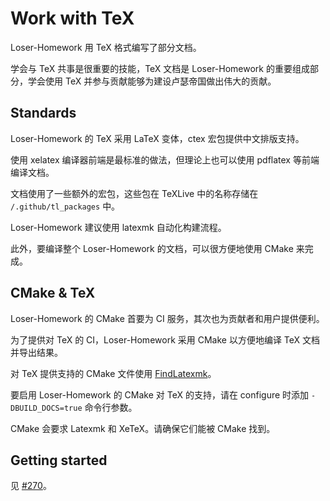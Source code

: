 # Work with TeX

Loser-Homework 用 TeX 格式编写了部分文档。

学会与 TeX 共事是很重要的技能，TeX 文档是 Loser-Homework 的重要组成部分，学会使用 TeX 并参与贡献能够为建设卢瑟帝国做出伟大的贡献。

## Standards

Loser-Homework 的 TeX 采用 LaTeX 变体，ctex 宏包提供中文排版支持。

使用 xelatex 编译器前端是最标准的做法，但理论上也可以使用 pdflatex 等前端编译文档。

文档使用了一些额外的宏包，这些包在 TeXLive 中的名称存储在 `/.github/tl_packages` 中。

Loser-Homework 建议使用 latexmk 自动化构建流程。

此外，要编译整个 Loser-Homework 的文档，可以很方便地使用 CMake 来完成。

## CMake & TeX

Loser-Homework 的 CMake 首要为 CI 服务，其次也为贡献者和用户提供便利。

为了提供对 TeX 的 CI，Loser-Homework 采用 CMake 以方便地编译 TeX 文档并导出结果。

对 TeX 提供支持的 CMake 文件使用 [FindLatexmk](https://github.com/kprussing/FindLatexmk)。

要启用 Loser-Homework 的 CMake 对 TeX 的支持，请在 configure 时添加 `-DBUILD_DOCS=true` 命令行参数。

CMake 会要求 Latexmk 和 XeTeX。请确保它们能被 CMake 找到。

## Getting started

见 [#270](https://github.com/Mq-b/Loser-HomeWork/discussions/270)。
